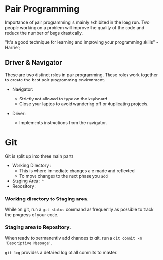# Pair Programming
 Importance of pair programming is mainly exhibited in the long run. Two people working on a problem will improve the quality of the code and reduce the number of bugs drastically. 
 
 "It's a good technique for learning and improving your programming skills" - Harriet;

 ## Driver & Navigator
 These are two distinct roles in pair programming. These roles work together to create the best pair programming environment.

 * Navigator:
    * Strictly not allowed to type on the keyboard.
    * Close your laptop to avoid wandering off or duplicating projects.
 
 * Driver:
    * Implements instructions from the navigator.
    

 # Git

 Git is split up into three main parts
 * Working Directory :
    * This is where immediate changes are made and reflected
    * To move changes to the next phase you ```add```
 * Staging Area : 
    * 
 * Repository :

 ### Working directory to Staging area.
 While on git, run a ```git status``` command as frequently as possible to track the progress of your code.

 ### Staging area to Repository.
 When ready to permanently add changes to git, run a ```git commit -m 'Descriptive Message'```.

 ```git log``` provides a detailed log of all commits to master.
 

